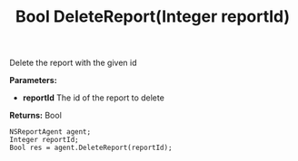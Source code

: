 ﻿---
uid: crmscript_ref_NSReportAgent_DeleteReport
title: Bool DeleteReport(Integer reportId)
intellisense: NSReportAgent.DeleteReport
keywords: NSReportAgent, DeleteReport
so.topic: reference
---

Delete the report with the given id

**Parameters:**
 - **reportId** The id of the report to delete

**Returns:** Bool

```crmscript
NSReportAgent agent;
Integer reportId;
Bool res = agent.DeleteReport(reportId);
```

